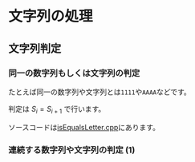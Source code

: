 # 文字列の処理

## 文字列判定

### 同一の数字列もしくは文字列の判定

たとえば同一の数字列や文字列とは```1111```や```AAAA```などです。

判定は $S_{i}=S_{i + 1}$ で行います。

ソースコードは[isEqualsLetter.cpp](https://github.com/ShingoHosoda/console-app-cpp/blob/main/app/letter/procesing/isEqualsLetter.cpp)にあります。

### 連続する数字列や文字列の判定 $(1)$
